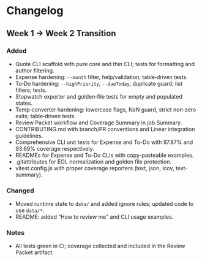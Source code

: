 # Changelog

## Week 1 → Week 2 Transition

### Added
- Quote CLI scaffold with pure core and thin CLI; tests for formatting and author filtering.
- Expense hardening: `--month` filter, help/validation; table‑driven tests.
- To‑Do hardening: `--highPriority`, `--dueToday`, duplicate guard; list filters; tests.
- Stopwatch exporter and golden‑file tests for empty and populated states.
- Temp‑converter hardening: lowercase flags, NaN guard, strict non‑zero exits; table‑driven tests.
- Review Packet workflow and Coverage Summary in job Summary.
- CONTRIBUTING.md with branch/PR conventions and Linear integration guidelines.
- Comprehensive CLI unit tests for Expense and To-Do with 97.87% and 93.69% coverage respectively.
- READMEs for Expense and To-Do CLIs with copy-pasteable examples.
- .gitattributes for EOL normalization and golden file protection.
- vitest.config.js with proper coverage reporters (text, json, lcov, text-summary).

### Changed
- Moved runtime state to `data/` and added ignore rules; updated code to use `data/*`.
- README: added “How to review me” and CLI usage examples.

### Notes
- All tests green in CI; coverage collected and included in the Review Packet artifact.

